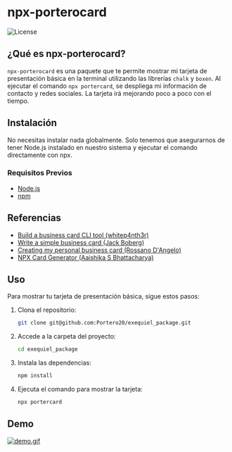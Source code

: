 # npx-porterocard

![License](https://img.shields.io/badge/license-MIT-blue.svg)

## ¿Qué es npx-porterocard?

`npx-porterocard` es una paquete que te permite mostrar mi tarjeta de presentación básica en la terminal utilizando las librerías `chalk` y `boxen`. Al ejecutar el comando `npx portercard`, se despliega mi información de contacto y redes sociales. La tarjeta irá mejorando poco a poco con el tiempo.

## Instalación

No necesitas instalar nada globalmente. Solo tenemos que asegurarnos de tener Node.js instalado en nuestro sistema y ejecutar el comando directamente con npx.

### Requisitos Previos

- [Node.js](https://nodejs.org/) 
- [npm](https://www.npmjs.com/)

## Referencias

- [Build a business card CLI tool (whitep4nth3r)](https://whitep4nth3r.com/blog/build-a-business-card-cli-tool/)
- [Write a simple business card (Jack Boberg)](https://studioelsa.se/blog/open-source-oss-npx-business-card/)
- [Creating my personal business card (Rossano D'Angelo)](https://dev.to/rossanodan/creating-my-personal-business-card-41of)
- [NPX Card Generator (Aaishika S Bhattacharya)](https://devpost.com/software/npx-card-generator)

## Uso

Para mostrar tu tarjeta de presentación básica, sigue estos pasos:

1. Clona el repositorio:

    ```sh
    git clone git@github.com:Portero20/exequiel_package.git
    ```

2. Accede a la carpeta del proyecto:

    ```sh
    cd exequiel_package
    ```

3. Instala las dependencias:

    ```sh
    npm install
    ```

4. Ejecuta el comando para mostrar la tarjeta:

    ```sh
    npx portercard
    ```

## Demo

[![demo.gif](https://i.postimg.cc/hhWKJxsk/descarga.gif)](https://postimg.cc/XB8RmrTL)